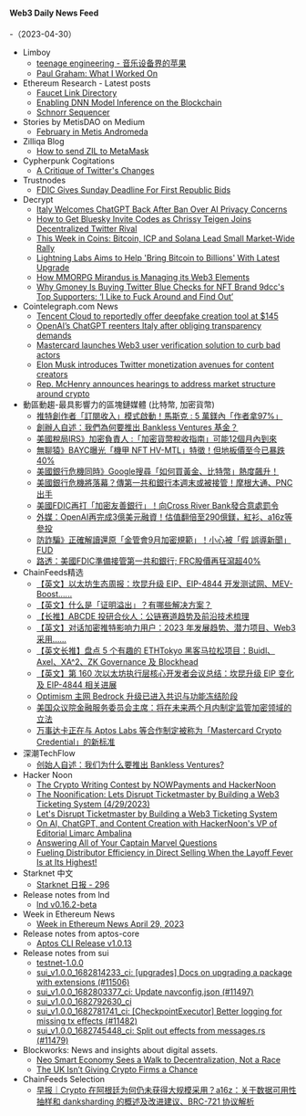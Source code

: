 #### Web3 Daily News Feed
-（2023-04-30）

- Limboy
  - [teenage engineering - 音乐设备界的苹果](https://limboy.me/links/teenage-engineering/)
  - [Paul Graham: What I Worked On](https://limboy.me/posts/what-i-worked-on/)
- Ethereum Research - Latest posts
  - [Faucet Link Directory](https://ethresear.ch/t/faucet-link-directory/12670/43)
  - [Enabling DNN Model Inference on the Blockchain](https://ethresear.ch/t/enabling-dnn-model-inference-on-the-blockchain/15390/5)
  - [Schnorr Sequencer](https://ethresear.ch/t/schnorr-sequencer/15230/2)
- Stories by MetisDAO on Medium
  - [February in Metis Andromeda](https://metisdao.medium.com/february-in-metis-andromeda-48db9f19453b?source=rss-bd38879543ea------2)
- Zilliqa Blog
  - [How to send ZIL to MetaMask](https://blog.zilliqa.com/how-to-send-zil-to-metamask/)
- Cypherpunk Cogitations
  - [A Critique of Twitter's Changes](https://blog.lopp.net/a-critique-of-twitter-changes/)
- Trustnodes
  - [FDIC Gives Sunday Deadline For First Republic Bids](https://www.trustnodes.com/2023/04/29/fdic-gives-sunday-deadline-for-first-republic-bids)
- Decrypt
  - [Italy Welcomes ChatGPT Back After Ban Over AI Privacy Concerns](https://decrypt.co/138362/italy-welcomes-chatgpt-back-after-ban-over-ai-privacy-concerns)
  - [How to Get Bluesky Invite Codes as Chrissy Teigen Joins Decentralized Twitter Rival](https://decrypt.co/138250/how-get-bluesky-code-chrissy-teigen-aoc-join-decentralized-twitter-rival)
  - [This Week in Coins: Bitcoin, ICP and Solana Lead Small Market-Wide Rally](https://decrypt.co/138385/this-week-in-coins-bitcoin-icp-solana-rally-regulation)
  - [Lightning Labs Aims to Help 'Bring Bitcoin to Billions' With Latest Upgrade](https://decrypt.co/138381/lightning-labs-bitcoin-billions-update)
  - [How MMORPG Mirandus is Managing its Web3 Elements](https://decrypt.co/videos/interviews/XETXOt0k/how-mmorpg-mirandus-is-managing-its-web3-elements)
  - [Why Gmoney Is Buying Twitter Blue Checks for NFT Brand 9dcc's Top Supporters: ‘I Like to Fuck Around and Find Out’](https://decrypt.co/138373/why-gmoney-buying-twitter-blue-checks-nft-brands-9dcc-top-supporters)
- Cointelegraph.com News
  - [Tencent Cloud to reportedly offer deepfake creation tool at $145](https://cointelegraph.com/news/tencent-cloud-to-reportedly-offer-deepfake-creation-tool-at-145)
  - [OpenAI’s ChatGPT reenters Italy after obliging transparency demands](https://cointelegraph.com/news/open-ai-chat-gpt-re-enters-italy-after-obliging-transparency-demands)
  - [Mastercard launches Web3 user verification solution to curb bad actors](https://cointelegraph.com/news/mastercard-launches-web3-user-verification-solution-to-curb-bad-actors)
  - [Elon Musk introduces Twitter monetization avenues for content creators](https://cointelegraph.com/news/elon-musk-introduces-twitter-monetization-avenues-for-content-creators)
  - [Rep. McHenry announces hearings to address market structure around crypto](https://cointelegraph.com/news/congressman-mchenry-announces-joint-hearings-to-address-market-structure-around-digital-assets)
- 動區動趨-最具影響力的區塊鏈媒體 (比特幣, 加密貨幣)
  - [推特創作者「訂閱收入」模式啟動！馬斯克 : 5 萬鎂內「作者拿97%」](https://www.blocktempo.com/elon-musk-introduces-twitter-monetization-avenues-for-content-creators/)
  - [創辦人自述：我們為何要推出 Bankless Ventures 基金？](https://www.blocktempo.com/why-lauching-bankless-ventures/)
  - [美國稅局IRS》加密負責人 :「加密貨幣稅收指南」可能12個月內到來](https://www.blocktempo.com/crypto-tax-guidance-could-come-in-12-ish-months-says-irs-official/)
  - [無聊猿》BAYC曝光「機甲 NFT HV-MTL」特徵！但地板價至今已暴跌40%](https://www.blocktempo.com/bayc-posted-a-tweet-today-updating-the-hv-mtl/)
  - [美國銀行危機同時》Google搜尋「如何買黃金、比特幣」熱度飆升！](https://www.blocktempo.com/google-trends-shows-a-surge-in-search-for-bitcoin-and-how-to-buy-gold/)
  - [美國銀行危機將落幕？傳第一共和銀行本週末或被接管！摩根大通、PNC 出手](https://www.blocktempo.com/jpmorgan-pnc-bidding-to-by-first-republic-bank-after-fdic-takeover/)
  - [美國FDIC再打「加密友善銀行」！向Cross River Bank發合意處罰令](https://www.blocktempo.com/cross-river-bank-received-a-consent-order-from-the-fdic/)
  - [外媒：OpenAI再完成3億美元融資！估值翻倍至290億鎂，紅衫、a16z等參投](https://www.blocktempo.com/openai-closes-300m-share-sale-according-to-techcrunch/)
  - [防詐騙》正確解讀還原「金管會9月加密規範」！小心被「假  誤導新聞」FUD](https://www.blocktempo.com/beware-fake-article-correctly-understand-taiwan-fsc-september/)
  - [路透：美國FDIC準備接管第一共和銀行; FRC股價再狂瀉超40%](https://www.blocktempo.com/first-republic-bank-may-be-taken-over-by-fdic/)
- ChainFeeds精选
  - [【英文】以太坊生态周报：坎昆升级 EIP、EIP-4844 开发测试网、MEV-Boost......](https://weekinethereumnews.com/week-in-ethereum-news-april-29-2023/)
  - [【英文】什么是「证明溢出」？有哪些解决方案？](https://community.scroll.io/t/the-proof-overflow-problem/841)
  - [【长推】ABCDE 投研合伙人：公链赛道趋势及前沿技术梳理](https://twitter.com/Wuhuoqiu/status/1651924379809333251)
  - [【英文】对话加密推特影响力用户：2023 年发展趋势、潜力项目、Web3 采用......](https://banklesspublishing.com/crypto-twitter-talks-2023-trends/)
  - [【英文长推】盘点 5 个有趣的 ETHTokyo 黑客马拉松项目：Buidl、Axel、XA^2、ZK Governance 及 Blockhead](https://twitter.com/0xsurferboy/status/1651844765787512833)
  - [【英文】第 160 次以太坊执行层核心开发者会议总结：坎昆升级 EIP 变化及 EIP-4844 相关进展](https://www.galaxy.com/research/insights/ethereum-all-core-developers-execution-call-160/)
  - [Optimism 主网 Bedrock 升级已进入共识与功能冻结阶段](https://twitter.com/OPLabsPBC/status/1652084255608930307)
  - [美国众议院金融服务委员会主席：将在未来两个月内制定监管加密领域的立法](https://www.coindesk.com/policy/2023/04/28/us-house-will-have-crypto-bill-in-2-months-mchenry/)
  - [万事达卡正在与 Aptos Labs 等合作制定被称为「Mastercard Crypto Credential」的新标准](https://www.theblock.co/post/228809/mastercard-crypto-credential-standards)
- 深潮TechFlow
  - [创始人自述：我们为什么要推出 Bankless Ventures?](https://techflowpost.mirror.xyz/a68aR87EF8REtJWLUZU_6nmqi9g2pVh3hX6YMFseKtE)
- Hacker Noon
  - [The Crypto Writing Contest by NOWPayments and HackerNoon](https://hackernoon.com/the-crypto-writing-contest-by-nowpayments-and-hackernoon?source=rss)
  - [The Noonification: Lets Disrupt Ticketmaster by Building a Web3 Ticketing System (4/29/2023)](https://hackernoon.com/4-29-2023-noonification?source=rss)
  - [Let's Disrupt Ticketmaster by Building a Web3 Ticketing System](https://hackernoon.com/lets-disrupt-ticketmaster-by-building-a-web3-ticketing-system?source=rss)
  - [On AI, ChatGPT, and Content Creation with HackerNoon's VP of Editorial Limarc Ambalina](https://hackernoon.com/on-ai-chatgpt-and-content-creation-with-hackernoons-vp-of-editorial-limarc-ambalina?source=rss)
  - [Answering All of Your Captain Marvel Questions](https://hackernoon.com/answering-all-of-your-captain-marvel-questions?source=rss)
  - [Fueling Distributor Efficiency in Direct Selling When the Layoff Fever Is at Its Highest!](https://hackernoon.com/fueling-distributor-efficiency-in-direct-selling-when-the-layoff-fever-is-at-its-highest?source=rss)
- Starknet 中文
  - [Starknet 日报 - 296](https://starknetzh.substack.com/p/starknet-296)
- Release notes from lnd
  - [lnd v0.16.2-beta](https://github.com/lightningnetwork/lnd/releases/tag/v0.16.2-beta)
- Week in Ethereum News
  - [Week in Ethereum News  April 29, 2023](https://weekinethereumnews.com/week-in-ethereum-news-april-29-2023/)
- Release notes from aptos-core
  - [Aptos CLI Release v1.0.13](https://github.com/aptos-labs/aptos-core/releases/tag/aptos-cli-v1.0.13)
- Release notes from sui
  - [testnet-1.0.0](https://github.com/MystenLabs/sui/releases/tag/testnet-1.0.0)
  - [sui_v1.0.0_1682814233_ci: [upgrades] Docs on upgrading a package with extensions (#11506)](https://github.com/MystenLabs/sui/releases/tag/sui_v1.0.0_1682814233_ci)
  - [sui_v1.0.0_1682803377_ci: Update navconfig.json (#11497)](https://github.com/MystenLabs/sui/releases/tag/sui_v1.0.0_1682803377_ci)
  - [sui_v1.0.0_1682792630_ci](https://github.com/MystenLabs/sui/releases/tag/sui_v1.0.0_1682792630_ci)
  - [sui_v1.0.0_1682781741_ci: [CheckpointExecutor] Better logging for missing tx effects (#11482)](https://github.com/MystenLabs/sui/releases/tag/sui_v1.0.0_1682781741_ci)
  - [sui_v1.0.0_1682745448_ci: Split out effects from messages.rs (#11479)](https://github.com/MystenLabs/sui/releases/tag/sui_v1.0.0_1682745448_ci)
- Blockworks: News and insights about digital assets.
  - [Neo Smart Economy Sees a Walk to Decentralization, Not a Race](https://blockworks.co/news/neo-decentralization-not-race)
  - [The UK Isn’t Giving Crypto Firms a Chance](https://blockworks.co/news/uk-crypto-payment-regulation)
- ChainFeeds Selection
  - [早报｜Crypto 在阿根廷为何仍未获得大规模采用？a16z：关于数据可用性抽样和 danksharding 的概述及改进建议、BRC-721 协议解析](https://chainfeeds.substack.com/p/crypto-a16z-danksharding-brc-721)
